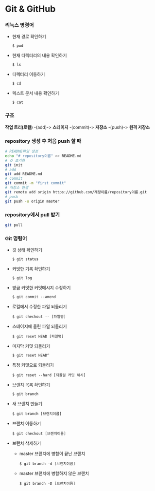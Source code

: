 # Git & GitHub

### 리눅스 명령어

- 현재 경로 확인하기

  `$ pwd`

- 현재 디렉터리의 내용 확인하기

  `$ ls`

- 디렉터리 이동하기

  `$ cd`

- 텍스트 문서 내용 확인하기

  `$ cat`



### 구조

**작업 트리(로컬)** -(add)-> **스테이지** -(commit)-> **저장소** -(push)-> **원격 저장소**



### repository 생성 후 처음 push 할 때

```bash
# README파일 생성
echo "# repository이름" >> README.md
# 깃 초기화
git init
# add
git add README.md
# commit
git commit -m "first commit"
# 저장소 연결
git remote add origin https://github.com/계정이름/repository이름.git
# push
git push -u origin master
```



### repository에서 pull 받기

```bash
git pull
```



### Git 명령어

- 깃 상태 확인하기

  `$ git status`

- 커밋한 기록 확인하기

  `$ git log`



- 방금 커밋한 커밋메시지 수정하기

  `$ git commit --amend`

- 로컬에서 수정한 파일 되돌리기

  `$ git checkout -- [파일명]`

- 스테이지에 올린 파일 되돌리기

  `$ git reset HEAD [파일명]`

- 마지막 커밋 되돌리기

  `$ git reset HEAD^`

- 특정 커밋으로 되돌리기

  `$ git reset --hard [되돌릴 커밋 해시]`



- 브랜치 목록 확인하기

  `$ git branch`

- 새 브랜치 만들기

  `$ git branch [브랜치이름]`

- 브랜치 이동하기

  `$ git checkout [브랜치이름]`

- 브랜치 삭제하기
  - master 브랜치에 병합이 끝난 브랜치

    `$ git branch -d [브랜치이름]`

  - master 브랜치에 병합하지 않은 브랜치

    `$ git branch -D [브랜치이름]`

